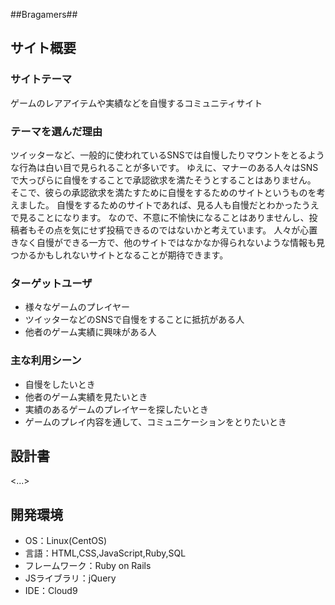 ##Bragamers##
## サイト概要
### サイトテーマ
ゲームのレアアイテムや実績などを自慢するコミュニティサイト

### テーマを選んだ理由
ツイッターなど、一般的に使われているSNSでは自慢したりマウントをとるような行為は白い目で見られることが多いです。
ゆえに、マナーのある人々はSNSで大っぴらに自慢をすることで承認欲求を満たそうとすることはありません。
そこで、彼らの承認欲求を満たすために自慢をするためのサイトというものを考えました。
自慢をするためのサイトであれば、見る人も自慢だとわかったうえで見ることになります。
なので、不意に不愉快になることはありませんし、投稿者もその点を気にせず投稿できるのではないかと考えています。
人々が心置きなく自慢ができる一方で、他のサイトではなかなか得られないような情報も見つかるかもしれないサイトとなることが期待できます。

### ターゲットユーザ
- 様々なゲームのプレイヤー
- ツイッターなどのSNSで自慢をすることに抵抗がある人
- 他者のゲーム実績に興味がある人

### 主な利用シーン
- 自慢をしたいとき
- 他者のゲーム実績を見たいとき
- 実績のあるゲームのプレイヤーを探したいとき
- ゲームのプレイ内容を通して、コミュニケーションをとりたいとき


## 設計書
<...>

## 開発環境
- OS：Linux(CentOS)
- 言語：HTML,CSS,JavaScript,Ruby,SQL
- フレームワーク：Ruby on Rails
- JSライブラリ：jQuery
- IDE：Cloud9

